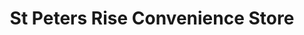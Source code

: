 ---
title: "St Peters Rise Convenience Store"
url: /bristol/st-peters-rise-convenience-store/
shop: convenience
---